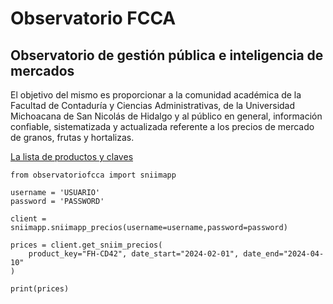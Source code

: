 # Observatorio FCCA

## Observatorio de gestión pública e inteligencia de mercados

El objetivo del mismo es proporcionar a la comunidad académica de la Facultad de Contaduría y Ciencias Administrativas, de la Universidad Michoacana de San Nicolás de Hidalgo y al público en general, información confiable, sistematizada y actualizada referente a los precios de mercado de granos, frutas y hortalizas.

[La lista de productos y claves](https://app1.observatorio-fcca-umich.com/api/get_sniim_productos)

```
from observatoriofcca import sniimapp

username = 'USUARIO'   
password = 'PASSWORD'  

client = sniimapp.sniimapp_precios(username=username,password=password)

prices = client.get_sniim_precios(
    product_key="FH-CD42", date_start="2024-02-01", date_end="2024-04-10"
)

print(prices)

```
